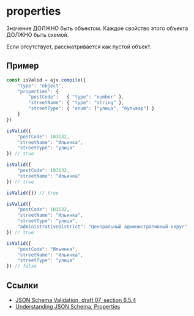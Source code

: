 # properties

Значение ДОЛЖНО быть объектом. Каждое свойство этого объекта ДОЛЖНО быть схемой.

Если отсутствует, рассматривается как пустой объект.

## Пример

```js
const isValid = ajv.compile({
    "type": "object",
    "properties": {
        "postCode":   { "type": "number" },
        "streetName": { "type": "string" },
        "streetType": { "enum": ["улица", "бульвар"] }
    }
})
```

```js
isValid({
    "postCode": 103132, 
    "streetName": "Ильинка", 
    "streetType": "улица"
}) // true
```

```js
isValid({
    "postCode": 103132, 
    "streetName": "Ильинка"
}) // true
```

```js
isValid({}) // true
```

```js
isValid({
    "postCode": 103132, 
    "streetName": "Ильинка", 
    "streetType": "улица",
    "administrativeDistrict": "Центральный административный округ"
}) // true
```

```js
isValid({
    "postCode": "Ильинка", 
    "streetName": "Ильинка", 
    "streetType": "улица"
}) // false
```

## Ссылки

- [JSON Schema Validation, draft 07, section 6.5.4](https://json-schema.org/draft-07/json-schema-validation.html#rfc.section.6.5.4)
- [Understanding JSON Schema, Properties](https://json-schema.org/understanding-json-schema/reference/object.html#properties)
